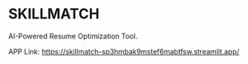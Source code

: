 # SKILLMATCH
AI-Powered Resume Optimization Tool.

APP Link: https://skillmatch-sp3hmbak9mstef6mabtfsw.streamlit.app/

